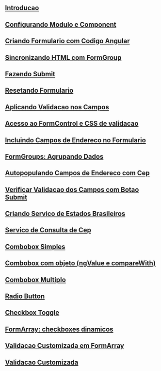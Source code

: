 ## [Introducao](01-introducao.md)
## [Configurando Modulo e Component](02-configurando-modulo-e-component.md)
## [Criando Formulario com Codigo Angular](03-criando-form-com-codigo-angular.md)
## [Sincronizando HTML com FormGroup](04-sincronizando-html-com-formgroup.md)
## [Fazendo Submit](05-fazendo-submit.md)
## [Resetando Formulario](06-resetando-form.md)
## [Aplicando Validacao nos Campos](07-aplicando-validacao-nos-campos.md)
## [Acesso ao FormControl e CSS de validacao](08-acesso-ao-formcontrol-e-css-de-validacao-dos-campos.md)
## [Incluindo Campos de Endereco no Formulario](09-campos-de-endereco-migrando-um-formulario-template-driven-para-data-driven.md)
## [FormGroups: Agrupando Dados](10-formgroups-agrupando-dados.md)
## [Autopopulando Campos de Endereco com Cep](11-autopopulando-campos-de-endereco-com-cep.md)
## [Verificar Validacao dos Campos com Botao Submit](12-verificar-validacao-dos-campos-com-botao-submit.md)
## [Criando Servico de Estados Brasileiros](13-criando-um-servico-de-estados-brasileiros.md)
## [Servico de Consulta de Cep](14-servico-de-consulta-de-cep.md)
## [Combobox Simples](15-combo-box-simples.md)
## [Combobox com objeto (ngValue e compareWith)](16-combobox-com-objeto-utilizando-ngvalue-e-comparewith.md)
## [Combobox Multiplo](17-combobox-multiplo-ou-select-multple.md)
## [Radio Button](18-radiobutton.md)
## [Checkbox Toggle](19-checkbox-toggle.md)
## [FormArray: checkboxes dinamicos](20-checkboxes-dinamicos-com-formarray.md)
## [Validacao Customizada em FormArray](21-validacao-customizada-cep.md)
## [Validacao Customizada](22-Validacao-customizada.md)

